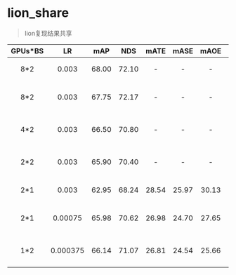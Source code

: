 # lion_share

> lion复现结果共享

| GPUs*BS |    LR    |  mAP  |  NDS  | mATE | mASE | mAOE | mAVE | mAAE | DEVICE |                                  CFG                                  |                         LOG                         |       EXPLAIN       |
| :-----: | :------: | :---: | :---: | :---: | :---: | :---: | :---: | :---: | :----: | :--------------------------------------------------------------------: | :--------------------------------------------------: | :-----------------: |
|   8*2   |  0.003  | 68.00 | 72.10 |   -   |   -   |   -   |   -   |   -   |   -   |                                   -                                   |                          -                          |   原文给出的结果   |
|   8*2   |  0.003  | 67.75 | 72.17 |   -   |   -   |   -   |   -   |   -   | autodl |                                   -                                   |                          -                          |  8卡复现结果，nzw  |
|   4*2   |  0.003  | 66.50 | 70.80 |   -   |   -   |   -   |   -   |   -   | autodl |                                   -                                   |                          -                          |  4卡复现结果，nzw  |
|   2*2   |  0.003  | 65.90 | 70.40 |   -   |   -   |   -   |   -   |   -   | autodl |                                   -                                   |                          -                          |  2卡复现结果，nzw  |
|   2*1   |  0.003  | 62.95 | 68.24 | 28.54 | 25.97 | 30.13 | 28.66 | 19.10 |  4091  | [cfg](assets/lr_3e3_2x1/lion_mamba_nusc_8x_1f_1x_one_stride_128dim.yaml) | [log](assets/lr_3e3_2x1/log_train_20250218-193740.txt) |   未线性缩放，zgm   |
|   2*1   | 0.00075 | 65.98 | 70.62 | 26.98 | 24.70 | 27.65 | 25.14 | 19.24 |  3090  | [cfg](assets/lr_75e4_2x1/lion_mamba_nusc_8x_1f_1x_one_stride_128dim.yaml) | [log](assets/lr_75e4_2x1/log_train_20250307-142818.txt) |  双倍线性缩放，zgm  |
|   1*2   | 0.000375 | 66.14 | 71.07 | 26.81 | 24.54 | 25.66 | 24.35 | 18.65 |  4091  |                                   -                                   |                          -                          | 正确的线性缩放，lcf |

